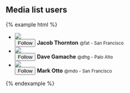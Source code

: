 ## Media list users

{% example html %}
<ul class="media-list media-list-users list-group">
  <li class="list-group-item">
    <div class="media">
      <a class="media-left" href="#">
        <img class="media-object img-circle" src="{{ relative }}assets/img/avatar-fat.jpg">
      </a>
      <div class="media-body">
        <button class="btn btn-primary-outline btn-sm pull-right">
          <span class="icon icon-add-user"></span> Follow
        </button>
        <strong>Jacob Thornton</strong>
        <small>@fat - San Francisco</small>
      </div>
    </div>
  </li>
  <li class="list-group-item">
    <div class="media">
      <a class="media-left" href="#">
        <img class="media-object img-circle" src="{{ relative }}assets/img/avatar-dhg.png">
      </a>
      <div class="media-body">
        <button class="btn btn-primary-outline btn-sm pull-right">
          <span class="icon icon-add-user"></span> Follow
        </button>
        <strong>Dave Gamache</strong>
        <small>@dhg - Palo Alto</small>
      </div>
    </div>
  </li>
  <li class="list-group-item">
    <div class="media">
      <a class="media-left" href="#">
        <img class="media-object img-circle" src="{{ relative }}assets/img/avatar-mdo.png">
      </a>
      <div class="media-body">
        <button class="btn btn-primary-outline btn-sm pull-right">
          <span class="icon icon-add-user"></span> Follow
        </button>
        <strong>Mark Otto</strong>
        <small>@mdo - San Francisco</small>
      </div>
    </div>
  </li>
</ul>
{% endexample %}
